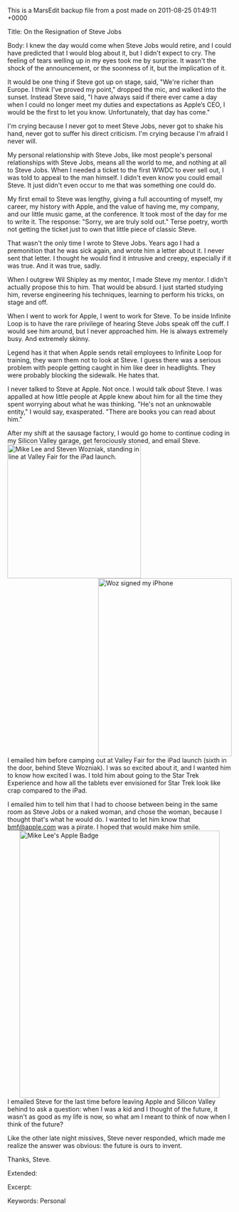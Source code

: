 This is a MarsEdit backup file from a post made on 2011-08-25 01:49:11 +0000

Title:
On the Resignation of Steve Jobs

Body:
I knew the day would come when Steve Jobs would retire, and I could have predicted that I would blog about it, but I didn't expect to cry. The feeling of tears welling up in my eyes took me by surprise. It wasn't the shock of the announcement, or the soonness of it, but the implication of it.

It would be one thing if Steve got up on stage, said, "We're richer than Europe. I think I've proved my point," dropped the mic, and walked into the sunset. Instead Steve said, "I have always said if there ever came a day when I could no longer meet my duties and expectations as Apple’s CEO, I would be the first to let you know. Unfortunately, that day has come."

I'm crying because I never got to meet Steve Jobs, never got to shake his hand, never got to suffer his direct criticism. I'm crying because I'm afraid I never will.

My personal relationship with Steve Jobs, like most people's personal relationships with Steve Jobs, means all the world to me, and nothing at all to Steve Jobs. When I needed a ticket to the first WWDC to ever sell out, I was told to appeal to the man himself. I didn't even know you could email Steve. It just didn't even occur to me that was something one could do.

My first email to Steve was lengthy, giving a full accounting of myself, my career, my history with Apple, and the value of having me, my company, and our little music game, at the conference. It took most of the day for me to write it. The response: "Sorry, we are truly sold out." Terse poetry, worth not getting the ticket just to own that little piece of classic Steve.

That wasn't the only time I wrote to Steve Jobs. Years ago I had a premonition that he was sick again, and wrote him a letter about it. I never sent that letter. I thought he would find it intrusive and creepy, especially if it was true. And it was true, sadly.

When I outgrew Wil Shipley as my mentor, I made Steve my mentor. I didn't actually propose this to him. That would be absurd. I just started studying him, reverse engineering his techniques, learning to perform his tricks, on stage and off.

When I went to work for Apple, I went to work for Steve. To be inside Infinite Loop is to have the rare privilege of hearing Steve Jobs speak off the cuff. I would see him around, but I never approached him. He is always extremely busy. And extremely skinny.

Legend has it that when Apple sends retail employees to Infinite Loop for training, they warn them not to look at Steve. I guess there was a serious problem with people getting caught in him like deer in headlights. They were probably blocking the sidewalk. He hates that. 

I never talked to Steve at Apple. Not once. I would talk <em>about</em> Steve. I was appalled at how little people at Apple knew about him for all the time they spent worrying about what he was thinking. "He's not an unknowable entity," I would say, exasperated. "There are books you can read about him."

After my shift at the sausage factory, I would go home to continue coding in my Silicon Valley garage, get ferociously stoned, and email Steve. 
<br clear="all" />
<img src="http://mur.mu.rs/wp-content/uploads/mur.mu.rs/2011/08/MikeLeeAndSteveWozniak.jpg" alt="Mike Lee and Steven Wozniak, standing in line at Valley Fair for the iPad launch." title="MikeLeeAndSteveWozniak.JPG" border="0" width="300" height="301" style="float:left;" /><img src="http://mur.mu.rs/wp-content/uploads/mur.mu.rs/2011/08/WozPhone.jpg" alt="Woz signed my iPhone" title="WozPhone.jpg" border="0" width="300" height="400" style="float:right;" />
<br clear="all" />
I emailed him before camping out at Valley Fair for the iPad launch (sixth in the door, behind Steve Wozniak). I was so excited about it, and I wanted him to know how excited I was. I told him about going to the Star Trek Experience and how all the tablets ever envisioned for Star Trek look like crap compared to the iPad.

I emailed him to tell him that I had to choose between being in the same room as Steve Jobs or a naked woman, and chose the woman, because I thought that's what he would do. I wanted to let him know that bmf@apple.com was a pirate. I hoped that would make him smile.
<img style="display:block; margin-left:auto; margin-right:auto;" src="http://mur.mu.rs/wp-content/uploads/mur.mu.rs/2011/08/MikeLeeAppleBadge.jpg" alt="Mike Lee's Apple Badge" title="MikeLeeAppleBadge.jpg" border="0" width="450" height="600" />
I emailed Steve for the last time before leaving Apple and Silicon Valley behind to ask a question: when I was a kid and I thought of the future, it wasn't as good as my life is now, so what am I meant to think of now when I think of the future?

Like the other late night missives, Steve never responded, which made me realize the answer was obvious: the future is ours to invent.

Thanks, Steve.

Extended:


Excerpt:


Keywords:
Personal